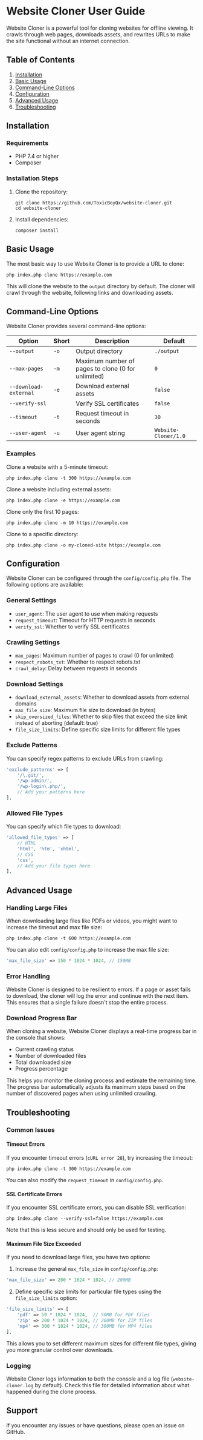 # Website Cloner User Guide

Website Cloner is a powerful tool for cloning websites for offline viewing. It crawls through web pages, downloads assets, and rewrites URLs to make the site functional without an internet connection.

## Table of Contents

1. [Installation](#installation)
2. [Basic Usage](#basic-usage)
3. [Command-Line Options](#command-line-options)
4. [Configuration](#configuration)
5. [Advanced Usage](#advanced-usage)
6. [Troubleshooting](#troubleshooting)

## Installation

### Requirements

- PHP 7.4 or higher
- Composer

### Installation Steps

1. Clone the repository:
   ```
   git clone https://github.com/ToxicBoyQx/website-cloner.git
   cd website-cloner
   ```

2. Install dependencies:
   ```
   composer install
   ```

## Basic Usage

The most basic way to use Website Cloner is to provide a URL to clone:

```
php index.php clone https://example.com
```

This will clone the website to the `output` directory by default. The cloner will crawl through the website, following links and downloading assets.

## Command-Line Options

Website Cloner provides several command-line options:

| Option | Short | Description | Default |
|--------|-------|-------------|---------|
| `--output` | `-o` | Output directory | `./output` |
| `--max-pages` | `-m` | Maximum number of pages to clone (0 for unlimited) | `0` |
| `--download-external` | `-e` | Download external assets | `false` |
| `--verify-ssl` | | Verify SSL certificates | `false` |
| `--timeout` | `-t` | Request timeout in seconds | `30` |
| `--user-agent` | `-u` | User agent string | `Website-Cloner/1.0` |

### Examples

Clone a website with a 5-minute timeout:
```
php index.php clone -t 300 https://example.com
```

Clone a website including external assets:
```
php index.php clone -e https://example.com
```

Clone only the first 10 pages:
```
php index.php clone -m 10 https://example.com
```

Clone to a specific directory:
```
php index.php clone -o my-cloned-site https://example.com
```

## Configuration

Website Cloner can be configured through the `config/config.php` file. The following options are available:

### General Settings

- `user_agent`: The user agent to use when making requests
- `request_timeout`: Timeout for HTTP requests in seconds
- `verify_ssl`: Whether to verify SSL certificates

### Crawling Settings

- `max_pages`: Maximum number of pages to crawl (0 for unlimited)
- `respect_robots_txt`: Whether to respect robots.txt
- `crawl_delay`: Delay between requests in seconds

### Download Settings

- `download_external_assets`: Whether to download assets from external domains
- `max_file_size`: Maximum file size to download (in bytes)
- `skip_oversized_files`: Whether to skip files that exceed the size limit instead of aborting (default: true)
- `file_size_limits`: Define specific size limits for different file types

### Exclude Patterns

You can specify regex patterns to exclude URLs from crawling:

```php
'exclude_patterns' => [
    '/\.git/',
    '/wp-admin/',
    '/wp-login\.php/',
    // Add your patterns here
],
```

### Allowed File Types

You can specify which file types to download:

```php
'allowed_file_types' => [
    // HTML
    'html', 'htm', 'xhtml',
    // CSS
    'css',
    // Add your file types here
],
```

## Advanced Usage

### Handling Large Files

When downloading large files like PDFs or videos, you might want to increase the timeout and max file size:

```
php index.php clone -t 600 https://example.com
```

You can also edit `config/config.php` to increase the max file size:

```php
'max_file_size' => 150 * 1024 * 1024, // 150MB
```

### Error Handling

Website Cloner is designed to be resilient to errors. If a page or asset fails to download, the cloner will log the error and continue with the next item. This ensures that a single failure doesn't stop the entire process.

### Download Progress Bar

When cloning a website, Website Cloner displays a real-time progress bar in the console that shows:

- Current crawling status
- Number of downloaded files
- Total downloaded size
- Progress percentage

This helps you monitor the cloning process and estimate the remaining time. The progress bar automatically adjusts its maximum steps based on the number of discovered pages when using unlimited crawling.

## Troubleshooting

### Common Issues

#### Timeout Errors

If you encounter timeout errors (`cURL error 28`), try increasing the timeout:

```
php index.php clone -t 300 https://example.com
```

You can also modify the `request_timeout` in `config/config.php`.

#### SSL Certificate Errors

If you encounter SSL certificate errors, you can disable SSL verification:

```
php index.php clone --verify-ssl=false https://example.com
```

Note that this is less secure and should only be used for testing.

#### Maximum File Size Exceeded

If you need to download large files, you have two options:

1. Increase the general `max_file_size` in `config/config.php`:

```php
'max_file_size' => 200 * 1024 * 1024, // 200MB
```

2. Define specific size limits for particular file types using the `file_size_limits` option:

```php
'file_size_limits' => [
    'pdf' => 50 * 1024 * 1024,  // 50MB for PDF files
    'zip' => 200 * 1024 * 1024, // 200MB for ZIP files
    'mp4' => 300 * 1024 * 1024, // 300MB for MP4 files
],
```

This allows you to set different maximum sizes for different file types, giving you more granular control over downloads.

### Logging

Website Cloner logs information to both the console and a log file (`website-cloner.log` by default). Check this file for detailed information about what happened during the clone process.

## Support

If you encounter any issues or have questions, please open an issue on GitHub.
